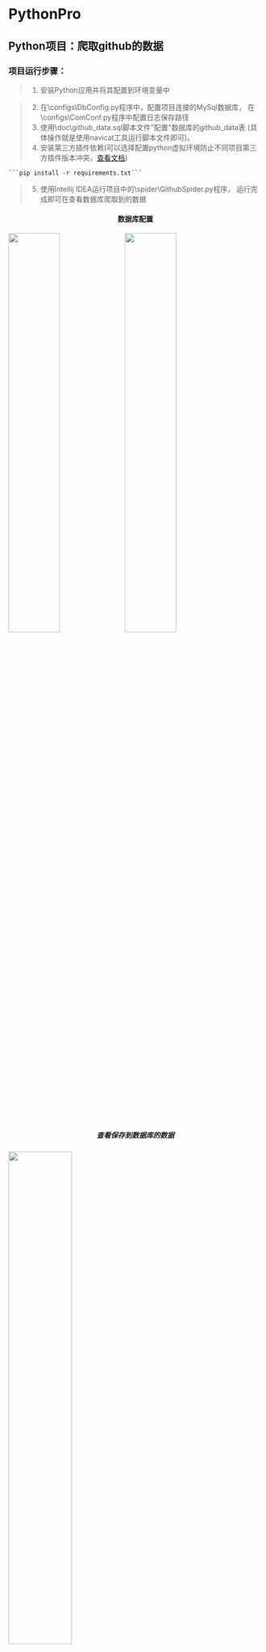 # PythonPro

## Python项目：爬取github的数据
### 项目运行步骤：

> 1. 安装Python应用并将其配置到环境变量中

> 2. 在\configs\DbConfig.py程序中，配置项目连接的MySql数据库，
      在\configs\ComConf.py程序中配置日志保存路径
> 3. 使用\doc\github_data.sql脚本文件"配置"数据库的github_data表
      (具体操作就是使用navicat工具运行脚本文件即可)。
> 4. 安装第三方插件依赖(可以选择配置python虚拟环境防止不同项目第三方插件版本冲突，[查看文档][1])

    ```pip install -r requirements.txt```

> 5. 使用Intellij IDEA运行项目中的\spider\GithubSpider.py程序，
      运行完成即可在查看数据库爬取到的数据

  [1]: https://github.com/yueyue10/PythonPro/blob/master/Python.md


<div>
<h4 align="center">数据库配置</h4>
<img src="https://github.com/yueyue10/PythonPro/raw/master/doc/pic_sql_design.png" width="45%"  />
<img src="https://github.com/yueyue10/PythonPro/raw/master/doc/DbConfig.png" width="45%"  />
<h5 align="center">查看保存到数据库的数据</h5>
<img align="center" src="https://github.com/yueyue10/PythonPro/raw/master/doc/pic_sql.png" width="50%"  />
</div>